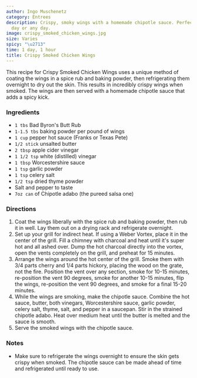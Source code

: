 ```yaml
---
author: Ingo Muschenetz
category: Entrees
description: Crispy, smoky wings with a homemade chipotle sauce. Perfect for game
  day or any day.
image: crispy_smoked_chicken_wings.jpg
size: Varies
spicy: "\u2713"
time: 1 day, 1 hour
title: Crispy Smoked Chicken Wings
---
```

This recipe for Crispy Smoked Chicken Wings uses a unique method of coating the wings in a spice rub and baking powder, then refrigerating them overnight to dry out the skin. This results in incredibly crispy wings when smoked. The wings are then served with a homemade chipotle sauce that adds a spicy kick.

### Ingredients

* `1 tbs` Bad Byron's Butt Rub
* `1-1.5 tbs` baking powder per pound of wings
* `1 cup` pepper hot sauce (Franks or Texas Pete)
* `1/2 stick` unsalted butter
* `2 tbsp` apple cider vinegar
* `1 1/2 tsp` white (distilled) vinegar
* `1 tbsp` Worcestershire sauce
* `1 tsp` garlic powder
* `1 tsp` celery salt
* `1/2 tsp` dried thyme powder
* Salt and pepper to taste
* `7oz can` of Chipotle adabo (the pureed salsa one)

### Directions

1. Coat the wings liberally with the spice rub and baking powder, then rub it in well. Lay them out on a drying rack and refrigerate overnight.
2. Set up your grill for indirect heat. If using a Weber Vortex, place it in the center of the grill. Fill a chimney with charcoal and heat until it's super hot and all ashed over. Dump the hot charcoal directly into the vortex, open the vents completely on the grill, and preheat for 15 minutes.
3. Arrange the wings around the hot center of the grill. Smoke them with 3/4 parts cherry and 1/4 parts hickory, placing the wood on the grate, not the fire. Position the vent over any section, smoke for 10-15 minutes, re-position the vent 90 degrees, smoke for another 10-15 minutes, flip the wings, re-position the vent 90 degrees, and smoke for a final 15-20 minutes.
4. While the wings are smoking, make the chipotle sauce. Combine the hot sauce, butter, both vinegars, Worcestershire sauce, garlic powder, celery salt, thyme, salt, and pepper in a saucepan. Stir in the strained chipotle adabo. Heat over medium heat until the butter is melted and the sauce is smooth.
5. Serve the smoked wings with the chipotle sauce.

### Notes

- Make sure to refrigerate the wings overnight to ensure the skin gets crispy when smoked. The chipotle sauce can be made ahead of time and refrigerated until ready to use.